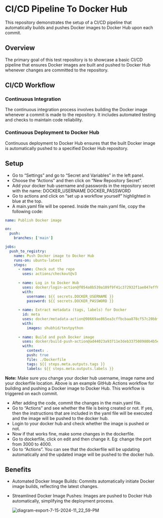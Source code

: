 # CI/CD Pipeline To Docker Hub
This repository demonstrates the setup of a CI/CD pipeline that automatically builds and pushes Docker images to Docker Hub upon each commit.

## Overview
The primary goal of this test repository is to showcase a basic CI/CD pipeline that ensures Docker images are built and pushed to Docker Hub whenever changes are committed to the repository.

## CI/CD Workflow

### Continuous Integration

The continuous integration process involves building the Docker image whenever a commit is made to the repository. It includes automated testing and checks to maintain code reliability.

### Continuous Deployment to Docker Hub

Continuous deployment to Docker Hub ensures that the built Docker image is automatically pushed to a specified Docker Hub repository.

## Setup
- Go to “Settings” and go to “Secret and Variables” in the left panel.
- Choose the “Actions” and then click on “New Repository Secret”.
- Add your docker hub username and passwords in the repository secret with the name:
DOCKER_USERNAME
DOCKER_PASSWORD
- Go to actions and click on “set up a workflow yourself” highlighted in blue at the top.
- A main.yaml file will be opened. Inside the main.yaml file, copy the following code:

```yaml
name: Publish Docker image

on:
  push:
    branches: ['main']

jobs:
  push_to_registry:
    name: Push Docker image to Docker Hub
    runs-on: ubuntu-latest
    steps:
      - name: Check out the repo
        uses: actions/checkout@v3
      
      - name: Log in to Docker Hub
        uses: docker/login-action@f054a8b539a109f9f41c372932f1ae047eff08c9
        with:
          username: ${{ secrets.DOCKER_USERNAME }}
          password: ${{ secrets.DOCKER_PASSWORD }}
      
      - name: Extract metadata (tags, labels) for Docker
        id: meta
        uses: docker/metadata-action@98669ae865ea3cffbcbaa878cf57c20bbf1c6c38
        with:
          images: shubhid/testpython
      
      - name: Build and push Docker image
        uses: docker/build-push-action@ad44023a93711e3deb337508980b4b5e9bcdc5dc
        with:
          context: .
          push: true
          file: ./Dockerfile
          tags: ${{ steps.meta.outputs.tags }}
          labels: ${{ steps.meta.outputs.labels }}

```
<b> Note:</b> Make sure you change your docker hub username, image name and your dockerfile location. Above is an example GitHub Actions workflow for building and pushing a Docker image to Docker Hub. This workflow is triggered on each commit.

- After adding the code, commit the changes in the main.yaml file.
- Go to “Actions” and see whether the file is being created or not. If yes, then the instructions that are included in the yaml file will be executed and the image will be pushed to the docker hub.
- Login to your docker hub and check whether the image is pushed or not.
- Now if that works fine, make some changes in the dockerfile.
- Go to dockerfile, click on edit and then change it. Eg: change the port from 3000 to 4000.
- Go to “Actions”. You can see that the dockerfile will be updating automatically and the updated image will be pushed to the docker hub.

## Benefits
- Automated Docker Image Builds: Commits automatically initiate Docker image builds, reflecting the latest changes.
- Streamlined Docker Image Pushes: Images are pushed to Docker Hub automatically, simplifying the deployment process.

  ![diagram-export-7-15-2024-11_22_59-PM](https://github.com/user-attachments/assets/c096162b-b53a-4a5e-b761-4f9a8468a578)

